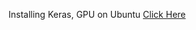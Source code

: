 Installing Keras, GPU on Ubuntu  [Click Here](https://parijatkumar2003.github.io/R%20Keras%20GPU%20Installation.nb.html)
